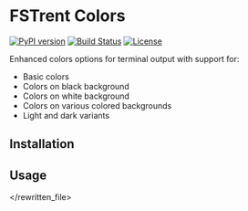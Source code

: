 # FSTrent Colors

[![PyPI version](https://badge.fury.io/py/fstrent_colors.svg)](https://badge.fury.io/py/fstrent_colors)
[![Build Status](https://github.com/wrm3/fstrent_colors/actions/workflows/python-package.yml/badge.svg)](https://github.com/wrm3/fstrent_colors/actions)
[![License](https://img.shields.io/github/license/wrm3/fstrent_colors)](https://github.com/wrm3/fstrent_colors/blob/main/LICENSE)

Enhanced colors options for terminal output with support for:
- Basic colors
- Colors on black background
- Colors on white background
- Colors on various colored backgrounds
- Light and dark variants

## Installation

## Usage

</rewritten_file>